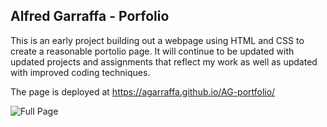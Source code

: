 ## Alfred Garraffa - Porfolio

This is an early project building out a webpage using HTML and CSS to create a reasonable portolio page. It will continue to be updated with updated projects and assignments that reflect my work as well as updated with improved coding techniques. 

The page is deployed at https://agarraffa.github.io/AG-portfolio/

![Full Page](./assets/images/screenshot.png)